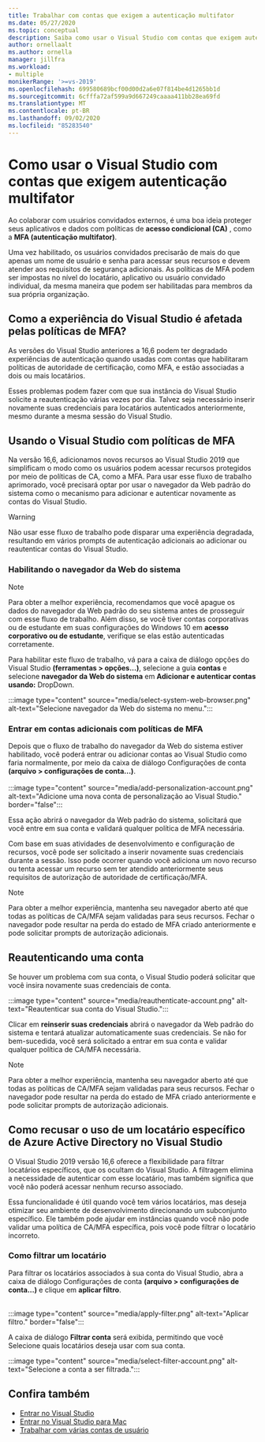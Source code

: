 ```yaml
---
title: Trabalhar com contas que exigem a autenticação multifator
ms.date: 05/27/2020
ms.topic: conceptual
description: Saiba como usar o Visual Studio com contas que exigem autenticação multifator.
author: ornellaalt
ms.author: ornella
manager: jillfra
ms.workload:
- multiple
monikerRange: '>=vs-2019'
ms.openlocfilehash: 699580689bcf00d00d2a6e07f814be4d1265bb1d
ms.sourcegitcommit: 6cfffa72af599a9d667249caaaa411bb28ea69fd
ms.translationtype: MT
ms.contentlocale: pt-BR
ms.lasthandoff: 09/02/2020
ms.locfileid: "85283540"
---
```

# <a name="how-to-use-visual-studio-with-accounts-that-require-multi-factor-authentication"></a>Como usar o Visual Studio com contas que exigem autenticação multifator

Ao colaborar com usuários convidados externos, é uma boa ideia proteger seus aplicativos e dados com políticas de **acesso condicional (CA)** , como a **MFA (autenticação multifator)**.  

Uma vez habilitado, os usuários convidados precisarão de mais do que apenas um nome de usuário e senha para acessar seus recursos e devem atender aos requisitos de segurança adicionais. As políticas de MFA podem ser impostas no nível do locatário, aplicativo ou usuário convidado individual, da mesma maneira que podem ser habilitadas para membros da sua própria organização. 

## <a name="how-is-the-visual-studio-experience-affected-by-mfa-policies"></a>Como a experiência do Visual Studio é afetada pelas políticas de MFA?
As versões do Visual Studio anteriores a 16,6 podem ter degradado experiências de autenticação quando usadas com contas que habilitaram políticas de autoridade de certificação, como MFA, e estão associadas a dois ou mais locatários.

Esses problemas podem fazer com que sua instância do Visual Studio solicite a reautenticação várias vezes por dia. Talvez seja necessário inserir novamente suas credenciais para locatários autenticados anteriormente, mesmo durante a mesma sessão do Visual Studio.

## <a name="using-visual-studio-with-mfa-policies"></a>Usando o Visual Studio com políticas de MFA
Na versão 16,6, adicionamos novos recursos ao Visual Studio 2019 que simplificam o modo como os usuários podem acessar recursos protegidos por meio de políticas de CA, como a MFA. Para usar esse fluxo de trabalho aprimorado, você precisará optar por usar o navegador da Web padrão do sistema como o mecanismo para adicionar e autenticar novamente as contas do Visual Studio.  

> [!WARNING]
> Não usar esse fluxo de trabalho pode disparar uma experiência degradada, resultando em vários prompts de autenticação adicionais ao adicionar ou reautenticar contas do Visual Studio. 

### <a name="enabling-system-web-browser"></a>Habilitando o navegador da Web do sistema

> [!NOTE] 
> Para obter a melhor experiência, recomendamos que você apague os dados do navegador da Web padrão do seu sistema antes de prosseguir com esse fluxo de trabalho. Além disso, se você tiver contas corporativas ou de estudante em suas configurações do Windows 10 em **acesso corporativo ou de estudante**, verifique se elas estão autenticadas corretamente.

Para habilitar este fluxo de trabalho, vá para a caixa de diálogo opções do Visual Studio **(ferramentas > opções...)**, selecione a guia **contas** e selecione **navegador da Web do sistema** em **Adicionar e autenticar contas usando:** DropDown. 

:::image type="content" source="media/select-system-web-browser.png" alt-text="Selecione navegador da Web do sistema no menu.":::

### <a name="sign-into-additional-accounts-with-mfapolicies"></a>Entrar em contas adicionais com políticas de MFA 
Depois que o fluxo de trabalho do navegador da Web do sistema estiver habilitado, você poderá entrar ou adicionar contas ao Visual Studio como faria normalmente, por meio da caixa de diálogo Configurações de conta **(arquivo > configurações de conta...)**.   
</br>
:::image type="content" source="media/add-personalization-account.png" alt-text="Adicione uma nova conta de personalização ao Visual Studio." border="false":::

Essa ação abrirá o navegador da Web padrão do sistema, solicitará que você entre em sua conta e validará qualquer política de MFA necessária.

Com base em suas atividades de desenvolvimento e configuração de recursos, você pode ser solicitado a inserir novamente suas credenciais durante a sessão. Isso pode ocorrer quando você adiciona um novo recurso ou tenta acessar um recurso sem ter atendido anteriormente seus requisitos de autorização de autoridade de certificação/MFA.

> [!NOTE] 
> Para obter a melhor experiência, mantenha seu navegador aberto até que todas as políticas de CA/MFA sejam validadas para seus recursos. Fechar o navegador pode resultar na perda do estado de MFA criado anteriormente e pode solicitar prompts de autorização adicionais.

## <a name="reauthenticating-an-account"></a>Reautenticando uma conta  
Se houver um problema com sua conta, o Visual Studio poderá solicitar que você insira novamente suas credenciais de conta.  

:::image type="content" source="media/reauthenticate-account.png" alt-text="Reautenticar sua conta do Visual Studio.":::

Clicar em **reinserir suas credenciais** abrirá o navegador da Web padrão do sistema e tentará atualizar automaticamente suas credenciais. Se não for bem-sucedida, você será solicitado a entrar em sua conta e validar qualquer política de CA/MFA necessária.

> [!NOTE] 
> Para obter a melhor experiência, mantenha seu navegador aberto até que todas as políticas de CA/MFA sejam validadas para seus recursos. Fechar o navegador pode resultar na perda do estado de MFA criado anteriormente e pode solicitar prompts de autorização adicionais.

## <a name="how-to-opt-out-of-using-a-specific-azure-active-directory-tenant-in-visual-studio"></a>Como recusar o uso de um locatário específico de Azure Active Directory no Visual Studio

O Visual Studio 2019 versão 16,6 oferece a flexibilidade para filtrar locatários específicos, que os ocultam do Visual Studio. A filtragem elimina a necessidade de autenticar com esse locatário, mas também significa que você não poderá acessar nenhum recurso associado. 

Essa funcionalidade é útil quando você tem vários locatários, mas deseja otimizar seu ambiente de desenvolvimento direcionando um subconjunto específico. Ele também pode ajudar em instâncias quando você não pode validar uma política de CA/MFA específica, pois você pode filtrar o locatário incorreto. 

### <a name="how-to-filter-out-a-tenant"></a>Como filtrar um locatário
Para filtrar os locatários associados à sua conta do Visual Studio, abra a caixa de diálogo Configurações de conta **(arquivo > configurações de conta...)** e clique em **aplicar filtro**. 
</br>
</br>

:::image type="content" source="media/apply-filter.png" alt-text="Aplicar filtro." border="false":::

A caixa de diálogo **Filtrar conta** será exibida, permitindo que você Selecione quais locatários deseja usar com sua conta. 

:::image type="content" source="media/select-filter-account.png" alt-text="Selecione a conta a ser filtrada.":::

## <a name="see-also"></a>Confira também

- [Entrar no Visual Studio](signing-in-to-visual-studio.md)
- [Entrar no Visual Studio para Mac](/visualstudio/mac/signing-in)
- [Trabalhar com várias contas de usuário](work-with-multiple-user-accounts.md)
